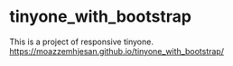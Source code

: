 # tinyone_with_bootstrap
This is a project of responsive tinyone.
https://moazzemhjesan.github.io/tinyone_with_bootstrap/
